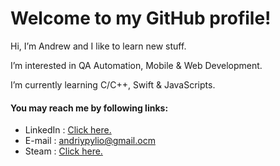 # Welcome to my GitHub profile!

Hi, I’m Andrew and I like to learn new stuff.

I’m interested in QA Automation, Mobile & Web Development.

I’m currently learning C/C++, Swift & JavaScripts.


#### You may reach me by following links:
- LinkedIn : [Click here.](https://www.linkedin.com/in/andriy-pylo-21356a203/ "LinkedIn")
- E-mail : andriypylio@gmail.ocm
- Steam : [Click here.](https://steamcommunity.com/id/nutella585 "Steam")
